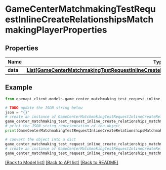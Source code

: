 # GameCenterMatchmakingTestRequestInlineCreateRelationshipsMatchmakingPlayerProperties


## Properties

Name | Type | Description | Notes
------------ | ------------- | ------------- | -------------
**data** | [**List[GameCenterMatchmakingTestRequestInlineCreateRelationshipsMatchmakingPlayerPropertiesDataInner]**](GameCenterMatchmakingTestRequestInlineCreateRelationshipsMatchmakingPlayerPropertiesDataInner.md) |  | [optional] 

## Example

```python
from openapi_client.models.game_center_matchmaking_test_request_inline_create_relationships_matchmaking_player_properties import GameCenterMatchmakingTestRequestInlineCreateRelationshipsMatchmakingPlayerProperties

# TODO update the JSON string below
json = "{}"
# create an instance of GameCenterMatchmakingTestRequestInlineCreateRelationshipsMatchmakingPlayerProperties from a JSON string
game_center_matchmaking_test_request_inline_create_relationships_matchmaking_player_properties_instance = GameCenterMatchmakingTestRequestInlineCreateRelationshipsMatchmakingPlayerProperties.from_json(json)
# print the JSON string representation of the object
print(GameCenterMatchmakingTestRequestInlineCreateRelationshipsMatchmakingPlayerProperties.to_json())

# convert the object into a dict
game_center_matchmaking_test_request_inline_create_relationships_matchmaking_player_properties_dict = game_center_matchmaking_test_request_inline_create_relationships_matchmaking_player_properties_instance.to_dict()
# create an instance of GameCenterMatchmakingTestRequestInlineCreateRelationshipsMatchmakingPlayerProperties from a dict
game_center_matchmaking_test_request_inline_create_relationships_matchmaking_player_properties_from_dict = GameCenterMatchmakingTestRequestInlineCreateRelationshipsMatchmakingPlayerProperties.from_dict(game_center_matchmaking_test_request_inline_create_relationships_matchmaking_player_properties_dict)
```
[[Back to Model list]](../README.md#documentation-for-models) [[Back to API list]](../README.md#documentation-for-api-endpoints) [[Back to README]](../README.md)


